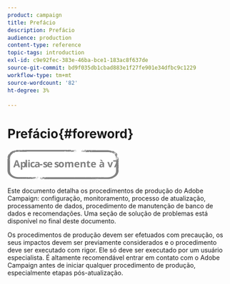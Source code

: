 ```yaml
---
product: campaign
title: Prefácio
description: Prefácio
audience: production
content-type: reference
topic-tags: introduction
exl-id: c9e92fec-383e-46ba-bce1-183ac8f637de
source-git-commit: bd9f035db1cbad883e1f27fe901e34dfbc9c1229
workflow-type: tm+mt
source-wordcount: '82'
ht-degree: 3%

---
```


# Prefácio{#foreword}

![](../../assets/v7-only.svg)

Este documento detalha os procedimentos de produção do Adobe Campaign: configuração, monitoramento, processo de atualização, processamento de dados, procedimento de manutenção de banco de dados e recomendações. Uma seção de solução de problemas está disponível no final deste documento.

Os procedimentos de produção devem ser efetuados com precaução, os seus impactos devem ser previamente considerados e o procedimento deve ser executado com rigor. Ele só deve ser executado por um usuário especialista. É altamente recomendável entrar em contato com o Adobe Campaign antes de iniciar qualquer procedimento de produção, especialmente etapas pós-atualização.

